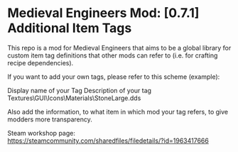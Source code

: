 # Medieval Engineers Mod: [0.7.1] Additional Item Tags
This repo is a mod for Medieval Engineers that aims to be a global library for custom item tag definitions that other mods can refer to (i.e. for crafting recipe dependencies).

If you want to add your own tags, please refer to this scheme (example):

  <Definition xsi:type="MyObjectBuilder_ItemTagDefinition">
    <Id Type="ItemTagDefinition" Subtype="YourUniqueTagName" />
    <DisplayName>Display name of your Tag</DisplayName>
    <Description>Description of your tag</Description>
    <Icon>Textures\GUI\Icons\Materials\StoneLarge.dds</Icon>
  </Definition>
  
Also add the information, to what item in which mod your tag refers, to give modders more transparency.

Steam workshop page: https://steamcommunity.com/sharedfiles/filedetails/?id=1963417666
